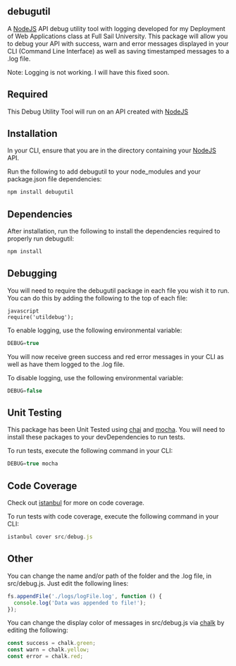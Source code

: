 ## debugutil
A [NodeJS](https://nodejs.org/en/) API debug utility tool with logging developed for my Deployment of Web Applications class at Full Sail University. This package will allow you to debug your API with success, warn and error messages displayed in your CLI (Command Line Interface) as well as saving timestamped messages to a .log file.

Note: Logging is not working. I will have this fixed soon.

## Required
This Debug Utility Tool will run on an API created with [NodeJS](https://nodejs.org/en/)

## Installation
In your CLI, ensure that you are in the directory containing your [NodeJS](https://nodejs.org/en/) API.

Run the following to add debugutil to your node_modules and your package.json file dependencies:
```javascript
npm install debugutil
```

## Dependencies
After installation, run the following to install the dependencies required to properly run debugutil:
```javascript
npm install
```

## Debugging
You will need to require the debugutil package in each file you wish it to run. You can do this by adding the following to the top of each file:
```
javascript
require('utildebug');
```

To enable logging, use the following environmental variable:
```javascript
DEBUG=true
```

You will now receive green success and red error messages in your CLI as well as have them logged to the .log file.

To disable logging, use the following environmental variable:
```javascript
DEBUG=false
```

## Unit Testing
This package has been Unit Tested using [chai](https://www.npmjs.com/package/chai) and [mocha](https://www.npmjs.com/package/mocha). You will need to install these packages to your devDependencies to run tests.

To run tests, execute the following command in your CLI:
```javascript
DEBUG=true mocha
```

## Code Coverage
Check out [istanbul](https://www.npmjs.com/package/istanbul) for more on code coverage.

To run tests with code coverage, execute the following command in your CLI:
```javascript
istanbul cover src/debug.js
```

## Other
You can change the name and/or path of the folder and the .log file, in src/debug.js. Just edit the following lines:
```javascript
fs.appendFile('./logs/logFile.log', function () {
  console.log('Data was appended to file!');
});
```    

You can change the display color of messages in src/debug.js via [chalk](https://www.npmjs.com/package/chalk) by editing the following:
```javascript
const success = chalk.green;
const warn = chalk.yellow;
const error = chalk.red;
```
